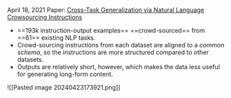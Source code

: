 April 18, 2021
Paper: [Cross-Task Generalization via Natural Language Crowsourcing Instructions]()

- ==193k instruction-output examples== ==crowd-sourced== from ==61== existing NLP tasks.
- Crowd-sourcing instructions from each dataset are aligned to a *common schema*, so the instructions are more structured compared to other datasets.
- Outputs are relatively short, however, which makes the data less useful for generating long-form content.

![[Pasted image 20240423173921.png]]